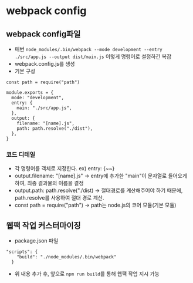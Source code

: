 # webpack config

## webpack config파일
- 매번 `node_modules/.bin/webpack --mode development --entry ./src/app.js --output dist/main.js` 이렇게 명령어로 설정하긴 복잡
- webpack.config.js를 생성
- 기본 구성
```
const path = require("path")

module.exports = {
  mode: "development",
  entry: {
    main: "./src/app.js",
  },
  output: {
    filename: "[name].js",
    path: path.resolve("./dist"),
  },
}
```
### 코드 디테일
- 각 명령어를 객체로 지정한다. ex) entry: {~~}
- output.filename: "[name].js" -> entry에 추가한 "main"이 문자열로 들어오게 하여, 최종 결과물의 이름을 결정
- output.path: path.resolve("./dist) -> 절대경로를 계산해주어야 하기 때문에, path.resolve를 사용하여 절대 경로 계산.
- const path = require("path") -> path는 node.js의 코어 모듈(기본 모듈)

## 웹팩 작업 커스터마이징
- package.json 파일
```
"scripts": {
    "build": "./node_modules/.bin/webpack"
  }
```
- 위 내용 추가 후, 앞으로 `npm run build`를 통해 웹팩 작업 지시 가능